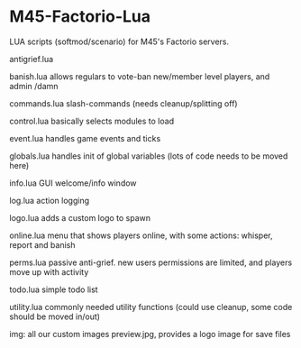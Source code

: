 # M45-Factorio-Lua
LUA scripts (softmod/scenario) for M45's Factorio servers.

antigrief.lua

banish.lua
allows regulars to vote-ban new/member level players,
and admin /damn

commands.lua
slash-commands (needs cleanup/splitting off)

control.lua
basically selects modules to load

event.lua
handles game events and ticks

globals.lua
handles init of global variables
(lots of code needs to be moved here)

info.lua
GUI welcome/info window

log.lua
action logging

logo.lua
adds a custom logo to spawn

online.lua
menu that shows players online, with some actions:
whisper, report and banish

perms.lua
passive anti-grief. new users permissions are limited,
and players move up with activity

todo.lua
simple todo list

utility.lua
commonly needed utility functions
(could use cleanup, some code should be moved in/out)

img: all our custom images
preview.jpg, provides a logo image for save files
